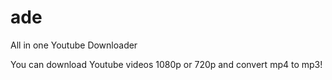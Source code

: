 # ade
All in one Youtube Downloader

You can download Youtube videos 1080p or 720p and convert mp4 to mp3!
